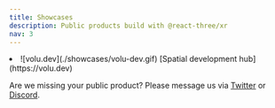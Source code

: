 ```yaml
---
title: Showcases
description: Public products build with @react-three/xr
nav: 3
---
```



<Grid cols={2}>
  <li>
    ![volu.dev](./showcases/volu-dev.gif)
    [Spatial development hub](https://volu.dev)
  </li>
</Grid>

Are we missing your public product? Please message us via [Twitter](https://x.com/BelaBohlender) or [Discord](https://discord.gg/poimandres).
